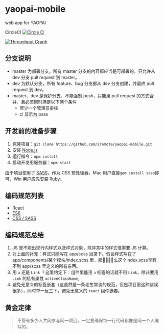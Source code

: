 # yaopai-mobile
web app for YAOPAI

CircleCI
[![Circle CI](https://circleci.com/gh/2remote/yaopai-mobile/tree/master.svg?style=svg&circle-token=1cc3f1e118023c56b38a5ab98154fcd893baaf06)](https://circleci.com/gh/2remote/yaopai-mobile/tree/master)

[![Throughput Graph](https://graphs.waffle.io/2remote/yaopai-mobile/throughput.svg)](https://waffle.io/2remote/yaopai-mobile/metrics)

## 分支说明

- master 为部署分支，所有 master 分支的内容都应当是可部署的，只允许从 dev 分支 pull request 到 master。
- dev 为默认分支，所有 feature、bug 分支都从 dev 分支创建，并最终 pull request 到 dev。
- master、dev 是保护分支，不能强制 push，只能用 pull request 的方式合并，且必须同时满足以下两个条件
  - 至少一个管理员审核
  - ci 显示为 pass

## 开发前的准备步骤

1. 克隆项目：`git clone https://github.com/2remote/yaopai-mobile.git`
2. 安装 [Node.js](https://nodejs.org/)
3. 运行指令：`npm install`
4. 启动开发用服务器：`npm start`

由于项目使用了 [SASS](http://sass-lang.com/)，作为 CSS 预处理器，Mac 用户直接`gem install sass`即可，Win 用户应先安装 [Ruby](https://www.ruby-lang.org/en/)。


## 编码规范列表
* [React](https://github.com/vikingmute/javascript/tree/master/react)
* [ES6](https://github.com/yuche/javascript)
* [CSS / SASS](https://github.com/Zhangjd/css-style-guide)

## 编码规范总结
1. JS 里不能出现行内样式以及样式对象，除非其中的样式值需要 JS 计算。
2. 对上面的补充：样式只能写在 app/scss 目录下。假设样式写在了 app/components/某个模块/index.scss 里，那么这个index.scss享有不到 app/scss 里定义的所有东西。
3. 用 `a` 还是 `Link` ？这里约定下：组件里能用 `a` 标签的话就不用 `Link`，除非要用 `Link` 的私有属性 `activeClassName`,
4. 避免无意义的标签嵌套（这虽然是一条老生常谈的规范，但是项目里这种错误很多），同时举一反三下，避免无意义的 `react` 组件嵌套。

## 黄金定律
>不管有多少人共同参与同一项目，一定要确保每一行代码都像是同一个人编写的。
